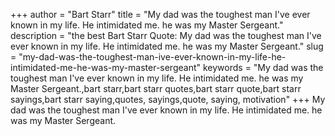 +++
author = "Bart Starr"
title = "My dad was the toughest man I've ever known in my life. He intimidated me. he was my Master Sergeant."
description = "the best Bart Starr Quote: My dad was the toughest man I've ever known in my life. He intimidated me. he was my Master Sergeant."
slug = "my-dad-was-the-toughest-man-ive-ever-known-in-my-life-he-intimidated-me-he-was-my-master-sergeant"
keywords = "My dad was the toughest man I've ever known in my life. He intimidated me. he was my Master Sergeant.,bart starr,bart starr quotes,bart starr quote,bart starr sayings,bart starr saying,quotes, sayings,quote, saying, motivation"
+++
My dad was the toughest man I've ever known in my life. He intimidated me. he was my Master Sergeant.
